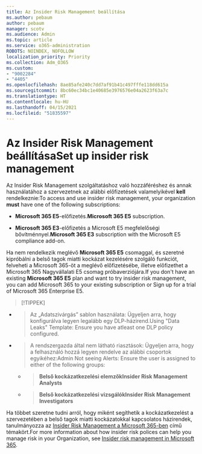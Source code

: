 ```yaml
---
title: Az Insider Risk Management beállítása
ms.author: pebaum
author: pebaum
manager: scotv
ms.audience: Admin
ms.topic: article
ms.service: o365-administration
ROBOTS: NOINDEX, NOFOLLOW
localization_priority: Priority
ms.collection: Adm_O365
ms.custom:
- "9002284"
- "4405"
ms.openlocfilehash: 8ae85afe240c7dd7af91b41c497fffe118dd615a
ms.sourcegitcommit: 8bc60ec34bc1e40685e3976576e04a2623f63a7c
ms.translationtype: HT
ms.contentlocale: hu-HU
ms.lasthandoff: 04/15/2021
ms.locfileid: "51835597"
---
```

# <a name="set-up-insider-risk-management"></a><span data-ttu-id="62ad9-102">Az Insider Risk Management beállítása</span><span class="sxs-lookup"><span data-stu-id="62ad9-102">Set up insider risk management</span></span>

<span data-ttu-id="62ad9-103">Az Insider Risk Management szolgáltatáshoz való hozzáféréshez és annak használatához a szervezetnek az alábbi előfizetések valamelyikével **kell** rendelkeznie:</span><span class="sxs-lookup"><span data-stu-id="62ad9-103">To access and use insider risk management, your organization **must** have one of the following subscriptions:</span></span>

- <span data-ttu-id="62ad9-104">**Microsoft 365 E5**-előfizetés.</span><span class="sxs-lookup"><span data-stu-id="62ad9-104">**Microsoft 365 E5** subscription.</span></span>

- <span data-ttu-id="62ad9-105">**Microsoft 365 E3**-előfizetés a Microsoft E5 megfelelőségi bővítménnyel.</span><span class="sxs-lookup"><span data-stu-id="62ad9-105">**Microsoft 365 E3** subscription with the Microsoft E5 compliance add-on.</span></span>

<span data-ttu-id="62ad9-106">Ha nem rendelkezik meglévő **Microsoft 365 E5** csomaggal, és szeretné kipróbálni a belső tagok miatti kockázat kezelésére szolgáló funkciót, felveheti a Microsoft 365-öt a meglévő előfizetésébe, illetve előfizethet a Microsoft 365 Nagyvállalati E5 csomag próbaverziójára.</span><span class="sxs-lookup"><span data-stu-id="62ad9-106">If you don't have an existing **Microsoft 365 E5** plan and want to try insider risk management, you can add Microsoft 365 to your existing subscription or Sign up for a trial of Microsoft 365 Enterprise E5.</span></span>

> [!TIPPEK]
- > <span data-ttu-id="62ad9-108">Az „Adatszivárgás” sablon használata: Ügyeljen arra, hogy konfigurálva legyen legalább egy DLP-házirend.</span><span class="sxs-lookup"><span data-stu-id="62ad9-108">Using "Data Leaks" Template: Ensure you have atleast one DLP policy configured.</span></span>
- > <span data-ttu-id="62ad9-109">A rendszergazda által nem látható riasztások: Ügyeljen arra, hogy a felhasználó hozzá legyen rendelve az alábbi csoportok egyikéhez:</span><span class="sxs-lookup"><span data-stu-id="62ad9-109">Admin Not seeing Alerts: Ensure the user is assigned to either of the following groups:</span></span>
    - ><span data-ttu-id="62ad9-110">**Belső kockázatkezelési elemzők**</span><span class="sxs-lookup"><span data-stu-id="62ad9-110">**Insider Risk Management Analysts**</span></span>
    - ><span data-ttu-id="62ad9-111">**Belső kockázatkezelési vizsgálók**</span><span class="sxs-lookup"><span data-stu-id="62ad9-111">**Insider Risk Management Investigators**</span></span>

<span data-ttu-id="62ad9-112">Ha többet szeretne tudni arról, hogy miként segíthetik a kockázatkezelést a szervezetében a belső tagok miatti kockázatokkal kapcsolatos házirendek, tanulmányozza az [Insider Risk Management a Microsoft 365-ben](https://go.microsoft.com/fwlink/?linkid=2123907) című témakört.</span><span class="sxs-lookup"><span data-stu-id="62ad9-112">For more information about how insider risk polices can help you manage risk in your Organization, see [Insider risk management in Microsoft 365](https://go.microsoft.com/fwlink/?linkid=2123907).</span></span>
